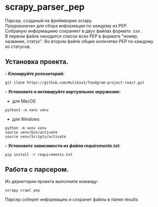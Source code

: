 # scrapy_parser_pep
Парсер, созданый на фреймворке scrapy.\
Предназначен для сбора информации по каждому из PEP.\
Собраную информациию сохраняет в двух файлах формата .csv .\
В первом файле находится список всех PEP в формате "номер, название, статус". 
Во втором файле общее количетво PEP по каждому из статусов.

## Установка проекта.
***- Клонируйте репозиторий:***
```
git clone https://github.com/Kulikov1/foodgram-project-react.git
```

***- Установите и активируйте виртуальное окружение:***
- для MacOS
```
python3 -m venv venv
```
- для Windows
```
python -m venv venv
source venv/bin/activate
source venv/Scripts/activate
```

***- Установите зависимости из файла requirements.txt:***
```
pip install -r requirements.txt
```
## Работа с парсером.
Из дериктории проекта выполните команду:
```
scrapy crawl pep
```
Парсер соберет информацию и сохранит файлы в папке results
